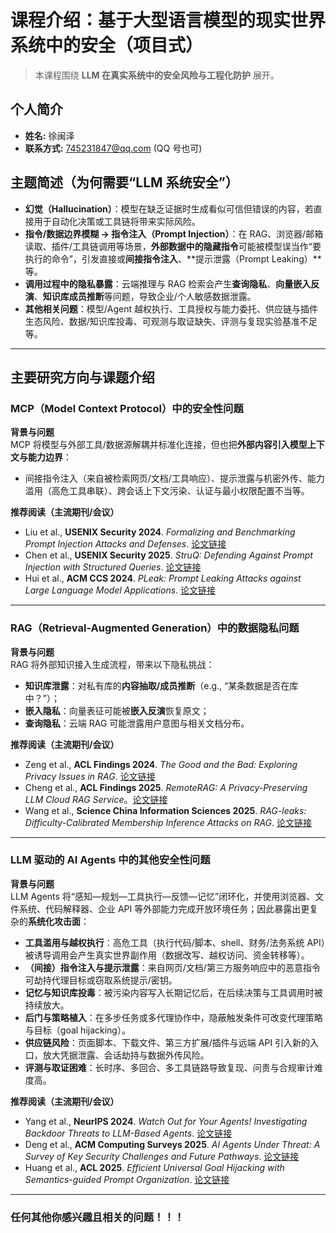 # 课程介绍：基于大型语言模型的现实世界系统中的安全（项目式）

> 本课程围绕 **LLM 在真实系统中的安全风险与工程化防护** 展开。

## 个人简介

- **姓名:** 徐闽泽
- **联系方式:** 745231847@qq.com (QQ 号也可)

## 主题简述（为何需要“LLM 系统安全”）
- **幻觉（Hallucination）**：模型在缺乏证据时生成看似可信但错误的内容，若直接用于自动化决策或工具链将带来实际风险。  
- **指令/数据边界模糊 → 指令注入（Prompt Injection）**：在 RAG、浏览器/邮箱读取、插件/工具链调用等场景，**外部数据中的隐藏指令**可能被模型误当作“要执行的命令”，引发直接或**间接指令注入**、**提示泄露（Prompt Leaking）**等。  
- **调用过程中的隐私暴露**：云端推理与 RAG 检索会产生**查询隐私**、**向量嵌入反演**、**知识库成员推断**等问题，导致企业/个人敏感数据泄露。  
- **其他相关问题**：模型/Agent 越权执行、工具授权与能力委托、供应链与插件生态风险、数据/知识库投毒、可观测与取证缺失、评测与复现实验基准不足等。

---

## 主要研究方向与课题介绍

### MCP（Model Context Protocol）中的安全性问题
**背景与问题**  
MCP 将模型与外部工具/数据源解耦并标准化连接，但也把**外部内容引入模型上下文与能力边界**：  
- 间接指令注入（来自被检索网页/文档/工具响应）、提示泄露与机密外传、能力滥用（高危工具串联）、跨会话上下文污染、认证与最小权限配置不当等。  

**推荐阅读（主流期刊/会议）**  
- Liu et al., **USENIX Security 2024**. *Formalizing and Benchmarking Prompt Injection Attacks and Defenses*. [论文链接](https://www.usenix.org/system/files/usenixsecurity24-liu-yupei.pdf)  
- Chen et al., **USENIX Security 2025**. *StruQ: Defending Against Prompt Injection with Structured Queries*. [论文链接](https://www.usenix.org/system/files/usenixsecurity25-chen-sizhe.pdf)  
- Hui et al., **ACM CCS 2024**. *PLeak: Prompt Leaking Attacks against Large Language Model Applications*. [论文链接](https://dl.acm.org/doi/10.1145/3658644.3670370)

---

### RAG（Retrieval-Augmented Generation）中的数据隐私问题
**背景与问题**  
RAG 将外部知识接入生成流程，带来以下隐私挑战：  
- **知识库泄露**：对私有库的**内容抽取/成员推断**（e.g., “某条数据是否在库中？”）；  
- **嵌入隐私**：向量表征可能被**嵌入反演**恢复原文；  
- **查询隐私**：云端 RAG 可能泄露用户意图与相关文档分布。  

**推荐阅读（主流期刊/会议）**  
- Zeng et al., **ACL Findings 2024**. *The Good and the Bad: Exploring Privacy Issues in RAG*. [论文链接](https://aclanthology.org/2024.findings-acl.267/)  
- Cheng et al., **ACL Findings 2025**. *RemoteRAG: A Privacy-Preserving LLM Cloud RAG Service*。[论文链接](https://aclanthology.org/2025.findings-acl.197/)  
- Wang et al., **Science China Information Sciences 2025**. *RAG-leaks: Difficulty-Calibrated Membership Inference Attacks on RAG*. [论文链接](https://link.springer.com/article/10.1007/s11432-024-4441-4)  

---

### LLM 驱动的 AI Agents 中的其他安全性问题
**背景与问题**  
LLM Agents 将“感知—规划—工具执行—反馈—记忆”闭环化，并使用浏览器、文件系统、代码解释器、企业 API 等外部能力完成开放环境任务；因此暴露出更复杂的**系统化攻击面**：  
- **工具滥用与越权执行**：高危工具（执行代码/脚本、shell、财务/法务系统 API）被诱导调用会产生真实世界副作用（数据改写、越权访问、资金转移等）。  
- **（间接）指令注入与提示泄露**：来自网页/文档/第三方服务响应中的恶意指令可劫持代理目标或窃取系统提示/密钥。  
- **记忆与知识库投毒**：被污染内容写入长期记忆后，在后续决策与工具调用时被持续放大。  
- **后门与策略植入**：在多步任务或多代理协作中，隐蔽触发条件可改变代理策略与目标（goal hijacking）。  
- **供应链风险**：页面脚本、下载文件、第三方扩展/插件与远端 API 引入新的入口，放大凭据泄露、会话劫持与数据外传风险。  
- **评测与取证困难**：长时序、多回合、多工具链路导致复现、问责与合规审计难度高。

**推荐阅读（主流期刊/会议）**  
- Yang et al., **NeurIPS 2024**. *Watch Out for Your Agents! Investigating Backdoor Threats to LLM-Based Agents*. [论文链接](https://neurips.cc/virtual/2024/poster/95425)  
- Deng et al., **ACM Computing Surveys 2025**. *AI Agents Under Threat: A Survey of Key Security Challenges and Future Pathways*. [论文链接](https://dl.acm.org/doi/10.1145/3716628)  
- Huang et al., **ACL 2025**. *Efficient Universal Goal Hijacking with Semantics-guided Prompt Organization*. [论文链接](https://aclanthology.org/2025.acl-long.290.pdf)

---

### 任何其他你感兴趣且相关的问题！！！
